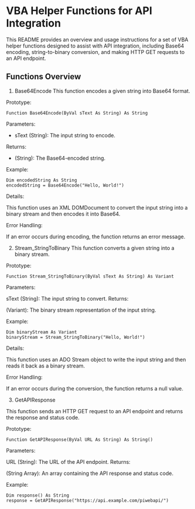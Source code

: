 # VBA Helper Functions for API Integration

This README provides an overview and usage instructions for a set of VBA helper functions designed to assist with API integration, including Base64 encoding, string-to-binary conversion, and making HTTP GET requests to an API endpoint.

## Functions Overview

1. Base64Encode
This function encodes a given string into Base64 format.

Prototype:

```vba
Function Base64Encode(ByVal sText As String) As String
```

Parameters:

* sText (String): The input string to encode.
  
Returns:

* (String): The Base64-encoded string.
  
Example:

```vba
Dim encodedString As String
encodedString = Base64Encode("Hello, World!")
```

Details:

This function uses an XML DOMDocument to convert the input string into a binary stream and then encodes it into Base64.

Error Handling:

If an error occurs during encoding, the function returns an error message.


2. Stream_StringToBinary
This function converts a given string into a binary stream.

Prototype:

```vba
Function Stream_StringToBinary(ByVal sText As String) As Variant
```

Parameters:

sText (String): The input string to convert.
Returns:

(Variant): The binary stream representation of the input string.

Example:

```vba
Dim binaryStream As Variant
binaryStream = Stream_StringToBinary("Hello, World!")
```

Details:

This function uses an ADO Stream object to write the input string and then reads it back as a binary stream.

Error Handling:

If an error occurs during the conversion, the function returns a null value.

3. GetAPIResponse
   
This function sends an HTTP GET request to an API endpoint and returns the response and status code.

Prototype:

```vba
Function GetAPIResponse(ByVal URL As String) As String()
```

Parameters:

URL (String): The URL of the API endpoint.
Returns:

(String Array): An array containing the API response and status code.

Example:


```vba
Dim response() As String
response = GetAPIResponse("https://api.example.com/piwebapi/")
```